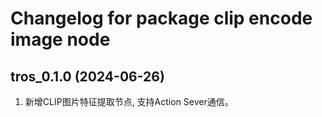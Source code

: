 # Changelog for package clip encode image node

tros_0.1.0 (2024-06-26)
------------------
1. 新增CLIP图片特征提取节点, 支持Action Sever通信。